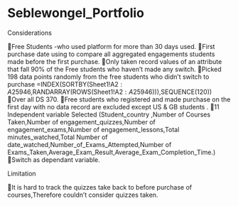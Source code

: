 # Seblewongel_Portfolio
Considerations 

Free Students -who used platform for more than 30 days used.
First purchase date using to compare all aggregated  engagements students made before the first purchase.
Only taken record values of an attribute that fall 90% of the Free students who haven’t made any switch.
Picked 198 data points randomly from the free students who didn’t switch to purchase =INDEX(SORTBY(Sheet1!A$2:A$25946,RANDARRAY(ROWS(Sheet1!A$2:A$25946))),SEQUENCE(120))  
Over all DS 370.
Free students who registered and made purchase on the first day with no data record are excluded except US & GB students .
11 Independent variable Selected  (Student_country ,Number of Courses Taken,Number of engagement_quizzes,Number of engagement_exams,Number of engagement_lessons,Total minutes_watched,Total Number of date_watched,Number_of_Exams_Attempted,Number of Exams_Taken,Average_Exam_Result,Average_Exam_Completion_Time.)     
Switch as dependant variable.

Limitation

It is hard to track the quizzes take back to before purchase of courses,Therefore couldn’t consider quizzes taken. 
